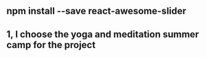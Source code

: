 ## npm install --save react-awesome-slider

## 1, I choose the yoga and meditation summer camp for the project
